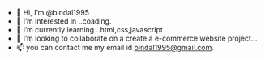 - 👋 Hi, I’m @bindal1995
- 👀 I’m interested in ..coading.
- 🌱 I’m currently learning ..html,css,javascript.
- 💞️ I’m looking to collaborate on a  create a e-commerce website project...
- 📫 you can contact me my email id bindal1995@gmail.com.

<!---
bindal1995/bindal1995 is a ✨ special ✨ repository because its `README.md` (this file) appears on your GitHub profile.
You can click the Preview link to take a look at your changes.
--->
